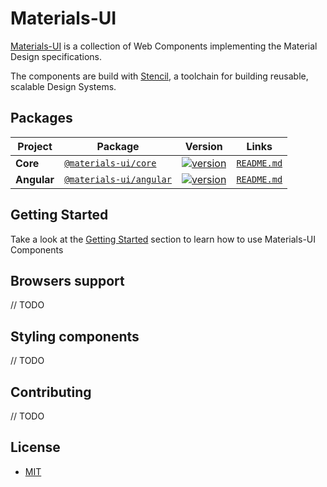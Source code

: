 # Materials-UI

[Materials-UI](https://materials-ui.netlify.com/) is a collection of Web Components implementing the Material Design specifications.

The components are build with [Stencil](https://stenciljs.com/), a toolchain for building reusable, scalable Design Systems.

## Packages

| Project     | Package                                                                        | Version                                                                                                                   |                   Links                   |
| ----------- | ------------------------------------------------------------------------------ | ------------------------------------------------------------------------------------------------------------------------- | :---------------------------------------: |
| **Core**    | [`@materials-ui/core`](https://www.npmjs.com/package/@materials-ui/core)       | [![version](https://img.shields.io/npm/v/@materials-ui/core/latest.svg)](https://www.npmjs.com/package/@ionic/core)       |  [`README.md`](packages/core/README.md)   |
| **Angular** | [`@materials-ui/angular`](https://www.npmjs.com/package/@materials-ui/angular) | [![version](https://img.shields.io/npm/v/@materials-ui/angular/latest.svg)](https://www.npmjs.com/package/@ionic/angular) | [`README.md`](packages/angular/README.md) |

## Getting Started

Take a look at the [Getting Started](./getting-started.md) section to learn how to use Materials-UI Components

## Browsers support

// TODO

## Styling components

// TODO

## Contributing

// TODO

## License

 - [MIT](./LICENSE)